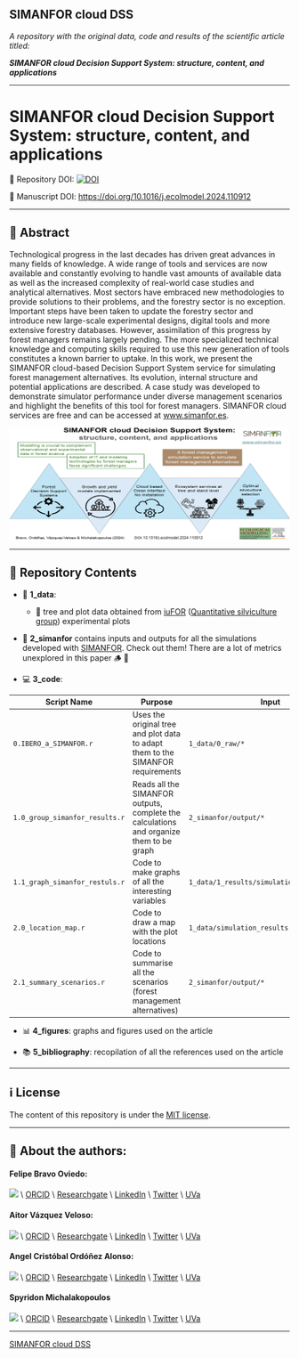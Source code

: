 ## SIMANFOR cloud DSS

*A repository with the original data, code and results of the scientific article titled:*

***SIMANFOR cloud Decision Support System: structure, content, and applications***

---

# SIMANFOR cloud Decision Support System: structure, content, and applications 

:open_file_folder: Repository DOI: [![DOI](https://zenodo.org/badge/713296626.svg)](https://zenodo.org/doi/10.5281/zenodo.12772484)

📜 Manuscript DOI: https://doi.org/10.1016/j.ecolmodel.2024.110912 

---

## :book: Abstract

Technological progress in the last decades has driven great advances in many fields of knowledge. A wide range of tools and services are now available and constantly evolving to handle vast amounts of available data as well as the increased complexity of real-world case studies and analytical alternatives. Most sectors have embraced new methodologies to provide solutions to their problems, and the forestry sector is no exception. Important steps have been taken to update the forestry sector and introduce new large-scale experimental designs, digital tools and more extensive forestry databases. However, assimilation of this progress by forest managers remains largely pending. The more specialized technical knowledge and computing skills required to use this new generation of tools constitutes a known barrier to uptake. In this work, we present the SIMANFOR cloud-based Decision Support System service for simulating forest management alternatives. Its evolution, internal structure and potential applications are described. A case study was developed to demonstrate simulator performance under diverse management scenarios and highlight the benefits of this tool for forest managers. SIMANFOR cloud services are free and can be accessed at www.simanfor.es.

![ga](./4_figures/graphical_abstract.jpg)


---

## :file_folder: Repository Contents

- :floppy_disk: **1_data**:
            
    - :deciduous_tree: tree and plot data obtained from [iuFOR](https://iufor.uva.es) ([Quantitative silviculture group](https://github.com/iuFOR-QuantitativeForestry)) experimental plots


- :seedling: **2_simanfor** contains inputs and outputs for all the simulations developed with [SIMANFOR](www.simanfor.es). Check out them! There are a lot of metrics unexplored in this paper :wood: :maple_leaf:

- :computer: **3_code**:


| Script Name     | Purpose               | Input                    | Output                   |
|-----------------|-----------------------|--------------------------|--------------------------|
| `0.IBERO_a_SIMANFOR.r`| Uses the original tree and plot data to adapt them to the SIMANFOR requirements| `1_data/0_raw/*` | `2_simanfor/input/*`
| `1.0_group_simanfor_results.r`| Reads all the SIMANFOR outputs, complete the calculations and organize them to be graph | `2_simanfor/output/*` | `1_data/simulation_results.RData` |
| `1.1_graph_simanfor_restuls.r` | Code to make graphs of all the interesting variables | `1_data/1_results/simulation_results.RData` | `4_figures/simulation_graphs/*` |
| `2.0_location_map.r` | Code to draw a map with the plot locations | `1_data/simulation_results.RData` | `4_figures/plot_map_Spain.png` |
| `2.1_summary_scenarios.r` | Code to summarise all the scenarios (forest management alternatives) | `2_simanfor/output/*` | `4_figures/summary_scenarios*` |

- :bar_chart: **4_figures**: graphs and figures used on the article

- :books: **5_bibliography**: recopilation of all the references used on the article

---

## :information_source: License

The content of this repository is under the [MIT license](./LICENSE).

---

## :link: About the authors:

#### Felipe Bravo Oviedo:

[![](https://github.com/Felipe-Bravo.png?size=50)](https://github.com/Felipe-Bravo) \\
[ORCID](https://orcid.org/0000-0001-7348-6695) \\
[Researchgate](https://www.researchgate.net/profile/Felipe-Bravo-11) \\
[LinkedIn](https://www.linkedin.com/in/felipebravooviedo) \\
[Twitter](https://twitter.com/fbravo_SFM) \\
[UVa](https://portaldelaciencia.uva.es/investigadores/181874/detalle)

#### Aitor Vázquez Veloso:

[![](https://github.com/aitorvv.png?size=50)](https://github.com/aitorvv) \\
[ORCID](https://orcid.org/0000-0003-0227-506X) \\
[Researchgate](https://www.researchgate.net/profile/Aitor_Vazquez_Veloso) \\
[LinkedIn](https://www.linkedin.com/in/aitorvazquezveloso/) \\
[Twitter](https://twitter.com/aitorvv) \\
[UVa](https://portaldelaciencia.uva.es/investigadores/178830/detalle)

#### Angel Cristóbal Ordóñez Alonso:

[![](https://github.com/acristo.png?size=50)](https://github.com/acristo) \\
[ORCID](https://orcid.org/0000-0001-5354-3760) \\
[Researchgate](https://www.researchgate.net/profile/Cristobal-Ordonez-Alonso) \\
[LinkedIn](https://www.linkedin.com/in/cristobal-ordonez-b6a97244/) \\
[Twitter](https://twitter.com/OrdonezAC) \\
[UVa](https://portaldelaciencia.uva.es/investigadores/181312/detalle)

#### Spyridon Michalakopoulos

[![](https://github.com/spirosmichalak.png?size=50)](https://github.com/spirosmichalak) \\
[ORCID](https://orcid.org/0000-0002-6262-8982) \\
[Researchgate](https://www.researchgate.net/profile/Spiros-Michalakopoulos) \\
[LinkedIn](https://www.linkedin.com/in/spiros-michalakopoulos/?originalSubdomain=es) \\
[Twitter](https://twitter.com/spirosmichalak) \\
[UVa](https://portaldelaciencia.uva.es/investigadores/988349/detalle)

---


[SIMANFOR cloud DSS](https://github.com/aitorvv/SIMANFOR_cloud_DSS) 
